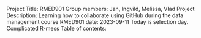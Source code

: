 
Project Title: RMED901
Group members: Jan, Ingvild, Melissa, Vlad
Project Description: Learning how to collaborate using GitHub during the data management course RMED901 
date: 2023-09-11
Today is selection day. Complicated R-mess
Table of contents: 
